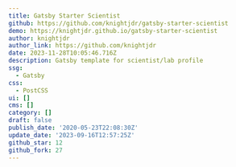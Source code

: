 ```yaml
---
title: Gatsby Starter Scientist
github: https://github.com/knightjdr/gatsby-starter-scientist
demo: https://knightjdr.github.io/gatsby-starter-scientist
author: knightjdr
author_link: https://github.com/knightjdr
date: 2023-11-28T10:05:46.716Z
description: Gatsby template for scientist/lab profile
ssg:
  - Gatsby
css:
  - PostCSS
ui: []
cms: []
category: []
draft: false
publish_date: '2020-05-23T22:08:30Z'
update_date: '2023-09-16T12:57:25Z'
github_star: 12
github_fork: 27
---
```

